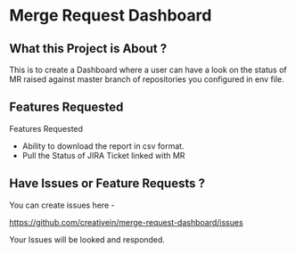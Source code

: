 # Merge Request Dashboard

## What this Project is About ? 

This is to create a Dashboard where a user can have a look on the status of MR raised against master branch of repositories you configured in env file. 

## Features Requested
Features Requested 

 - Ability to download the report in csv format.
 - Pull the Status of JIRA Ticket linked with MR

## Have Issues or Feature Requests ?

You can create issues here - 

https://github.com/creativein/merge-request-dashboard/issues

Your Issues will be looked and responded. 